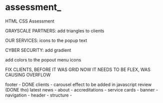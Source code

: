 # assessment_
HTML CSS Assessment


GRAYSCALE PARTNERS:
add triangles to clients


OUR SERVICES:
icons to the popup text

CYBER SECURITY:
add gradient 

add colors to the popout menu icons



FIX CLIENTS, BEFORE IT WAS GRID NOW IT NEEDS TO BE FLEX, WAS CAUSING OVERFLOW

footer - DONE
clients - carousel effect to be added in javascript review (DONE tho)
latest news - 
about - 
accreditations - 
service cards - 
banner - 
navigation - 
header - 
structure - 